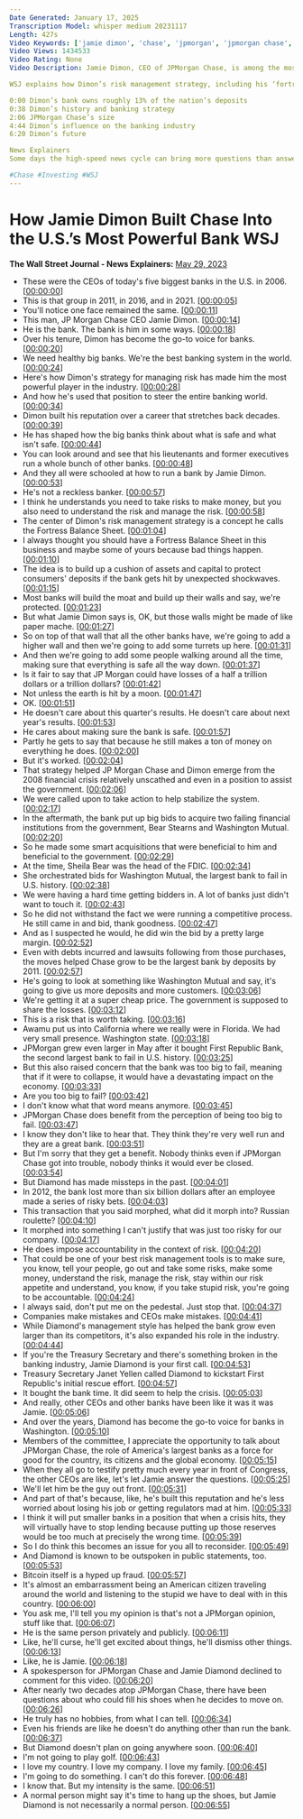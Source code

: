 ```yaml
---
Date Generated: January 17, 2025
Transcription Model: whisper medium 20231117
Length: 427s
Video Keywords: ['jamie dimon', 'chase', 'jpmorgan', 'jpmorgan chase', 'chase ceo', 'jpmorgan chase ceo', 'jp morgan', 'bank', 'bank ceo', 'citibank', 'bank of america', 'washington mutual', 'first republic bank', 'bear stearns', 'banking', 'banking industry', 'investing', 'fortress balance sheet', 'jamie dimon strategy', 'jamie dimon congress', 'risk management', 'investing strategy', 'chase bank', 'chase bank explained', 'assets', 'liabilities', 'balance sheet', 'finance', 'personal finance', 'economics', 'economics explained', '2008 financial crisis', 'bnsentrp']
Video Views: 1434533
Video Rating: None
Video Description: Jamie Dimon, CEO of JPMorgan Chase, is among the most powerful names in the banking industry. How did he come to acquire banks like First Republic Bank, Bear Stearns and Washington Mutual?

WSJ explains how Dimon’s risk management strategy, including his ‘fortress balance sheet,’ propelled him to the top of the largest U.S. bank, and how he has used that role to become the go-to voice for the banking world.

0:00 Dimon’s bank owns roughly 13% of the nation’s deposits
0:38 Dimon’s history and banking strategy
2:06 JPMorgan Chase’s size
4:44 Dimon’s influence on the banking industry
6:20 Dimon’s future

News Explainers
Some days the high-speed news cycle can bring more questions than answers. WSJ’s news explainers break down the day's biggest stories into bite-size pieces to help you make sense of the news.

#Chase #Investing #WSJ
---
```


# How Jamie Dimon Built Chase Into the U.S.’s Most Powerful Bank  WSJ
**The Wall Street Journal - News Explainers:** [May 29, 2023](https://www.youtube.com/watch?v=kK9_3sXFuYw)
*  These were the CEOs of today's five biggest banks in the U.S. in 2006. [[00:00:00](https://www.youtube.com/watch?v=kK9_3sXFuYw&t=0.0s)]
*  This is that group in 2011, in 2016, and in 2021. [[00:00:05](https://www.youtube.com/watch?v=kK9_3sXFuYw&t=5.8s)]
*  You'll notice one face remained the same. [[00:00:11](https://www.youtube.com/watch?v=kK9_3sXFuYw&t=11.4s)]
*  This man, JP Morgan Chase CEO Jamie Dimon. [[00:00:14](https://www.youtube.com/watch?v=kK9_3sXFuYw&t=14.120000000000001s)]
*  He is the bank. The bank is him in some ways. [[00:00:18](https://www.youtube.com/watch?v=kK9_3sXFuYw&t=18.0s)]
*  Over his tenure, Dimon has become the go-to voice for banks. [[00:00:20](https://www.youtube.com/watch?v=kK9_3sXFuYw&t=20.56s)]
*  We need healthy big banks. We're the best banking system in the world. [[00:00:24](https://www.youtube.com/watch?v=kK9_3sXFuYw&t=24.8s)]
*  Here's how Dimon's strategy for managing risk has made him the most powerful player in the industry. [[00:00:28](https://www.youtube.com/watch?v=kK9_3sXFuYw&t=28.12s)]
*  And how he's used that position to steer the entire banking world. [[00:00:34](https://www.youtube.com/watch?v=kK9_3sXFuYw&t=34.6s)]
*  Dimon built his reputation over a career that stretches back decades. [[00:00:39](https://www.youtube.com/watch?v=kK9_3sXFuYw&t=39.68s)]
*  He has shaped how the big banks think about what is safe and what isn't safe. [[00:00:44](https://www.youtube.com/watch?v=kK9_3sXFuYw&t=44.0s)]
*  You can look around and see that his lieutenants and former executives run a whole bunch of other banks. [[00:00:48](https://www.youtube.com/watch?v=kK9_3sXFuYw&t=48.56s)]
*  And they all were schooled at how to run a bank by Jamie Dimon. [[00:00:53](https://www.youtube.com/watch?v=kK9_3sXFuYw&t=53.92s)]
*  He's not a reckless banker. [[00:00:57](https://www.youtube.com/watch?v=kK9_3sXFuYw&t=57.32s)]
*  I think he understands you need to take risks to make money, but you also need to understand the risk and manage the risk. [[00:00:58](https://www.youtube.com/watch?v=kK9_3sXFuYw&t=58.92s)]
*  The center of Dimon's risk management strategy is a concept he calls the Fortress Balance Sheet. [[00:01:04](https://www.youtube.com/watch?v=kK9_3sXFuYw&t=64.52s)]
*  I always thought you should have a Fortress Balance Sheet in this business and maybe some of yours because bad things happen. [[00:01:10](https://www.youtube.com/watch?v=kK9_3sXFuYw&t=70.08s)]
*  The idea is to build up a cushion of assets and capital to protect consumers' deposits if the bank gets hit by unexpected shockwaves. [[00:01:15](https://www.youtube.com/watch?v=kK9_3sXFuYw&t=75.08s)]
*  Most banks will build the moat and build up their walls and say, we're protected. [[00:01:23](https://www.youtube.com/watch?v=kK9_3sXFuYw&t=83.2s)]
*  But what Jamie Dimon says is, OK, but those walls might be made of like paper mache. [[00:01:27](https://www.youtube.com/watch?v=kK9_3sXFuYw&t=87.28s)]
*  So on top of that wall that all the other banks have, we're going to add a higher wall and then we're going to add some turrets up here. [[00:01:31](https://www.youtube.com/watch?v=kK9_3sXFuYw&t=91.8s)]
*  And then we're going to add some people walking around all the time, making sure that everything is safe all the way down. [[00:01:37](https://www.youtube.com/watch?v=kK9_3sXFuYw&t=97.52000000000001s)]
*  Is it fair to say that JP Morgan could have losses of a half a trillion dollars or a trillion dollars? [[00:01:42](https://www.youtube.com/watch?v=kK9_3sXFuYw&t=102.2s)]
*  Not unless the earth is hit by a moon. [[00:01:47](https://www.youtube.com/watch?v=kK9_3sXFuYw&t=107.72s)]
*  OK. [[00:01:51](https://www.youtube.com/watch?v=kK9_3sXFuYw&t=111.48s)]
*  He doesn't care about this quarter's results. He doesn't care about next year's results. [[00:01:53](https://www.youtube.com/watch?v=kK9_3sXFuYw&t=113.48s)]
*  He cares about making sure the bank is safe. [[00:01:57](https://www.youtube.com/watch?v=kK9_3sXFuYw&t=117.36s)]
*  Partly he gets to say that because he still makes a ton of money on everything he does. [[00:02:00](https://www.youtube.com/watch?v=kK9_3sXFuYw&t=120.24s)]
*  But it's worked. [[00:02:04](https://www.youtube.com/watch?v=kK9_3sXFuYw&t=124.6s)]
*  That strategy helped JP Morgan Chase and Dimon emerge from the 2008 financial crisis relatively unscathed and even in a position to assist the government. [[00:02:06](https://www.youtube.com/watch?v=kK9_3sXFuYw&t=126.84s)]
*  We were called upon to take action to help stabilize the system. [[00:02:17](https://www.youtube.com/watch?v=kK9_3sXFuYw&t=137.36s)]
*  In the aftermath, the bank put up big bids to acquire two failing financial institutions from the government, Bear Stearns and Washington Mutual. [[00:02:20](https://www.youtube.com/watch?v=kK9_3sXFuYw&t=140.2s)]
*  So he made some smart acquisitions that were beneficial to him and beneficial to the government. [[00:02:29](https://www.youtube.com/watch?v=kK9_3sXFuYw&t=149.32s)]
*  At the time, Sheila Bear was the head of the FDIC. [[00:02:34](https://www.youtube.com/watch?v=kK9_3sXFuYw&t=154.6s)]
*  She orchestrated bids for Washington Mutual, the largest bank to fail in U.S. history. [[00:02:38](https://www.youtube.com/watch?v=kK9_3sXFuYw&t=158.32s)]
*  We were having a hard time getting bidders in. A lot of banks just didn't want to touch it. [[00:02:43](https://www.youtube.com/watch?v=kK9_3sXFuYw&t=163.35999999999999s)]
*  So he did not withstand the fact we were running a competitive process. He still came in and bid, thank goodness. [[00:02:47](https://www.youtube.com/watch?v=kK9_3sXFuYw&t=167.76s)]
*  And as I suspected he would, he did win the bid by a pretty large margin. [[00:02:52](https://www.youtube.com/watch?v=kK9_3sXFuYw&t=172.48s)]
*  Even with debts incurred and lawsuits following from those purchases, the moves helped Chase grow to be the largest bank by deposits by 2011. [[00:02:57](https://www.youtube.com/watch?v=kK9_3sXFuYw&t=177.64s)]
*  He's going to look at something like Washington Mutual and say, it's going to give us more deposits and more customers. [[00:03:06](https://www.youtube.com/watch?v=kK9_3sXFuYw&t=186.23999999999998s)]
*  We're getting it at a super cheap price. The government is supposed to share the losses. [[00:03:12](https://www.youtube.com/watch?v=kK9_3sXFuYw&t=192.56s)]
*  This is a risk that is worth taking. [[00:03:16](https://www.youtube.com/watch?v=kK9_3sXFuYw&t=196.32s)]
*  Awamu put us into California where we really were in Florida. We had very small presence. Washington state. [[00:03:18](https://www.youtube.com/watch?v=kK9_3sXFuYw&t=198.32s)]
*  JPMorgan grew even larger in May after it bought First Republic Bank, the second largest bank to fail in U.S. history. [[00:03:25](https://www.youtube.com/watch?v=kK9_3sXFuYw&t=205.08s)]
*  But this also raised concern that the bank was too big to fail, meaning that if it were to collapse, it would have a devastating impact on the economy. [[00:03:33](https://www.youtube.com/watch?v=kK9_3sXFuYw&t=213.0s)]
*  Are you too big to fail? [[00:03:42](https://www.youtube.com/watch?v=kK9_3sXFuYw&t=222.48s)]
*  I don't know what that word means anymore. [[00:03:45](https://www.youtube.com/watch?v=kK9_3sXFuYw&t=225.35999999999999s)]
*  JPMorgan Chase does benefit from the perception of being too big to fail. [[00:03:47](https://www.youtube.com/watch?v=kK9_3sXFuYw&t=227.12s)]
*  I know they don't like to hear that. They think they're very well run and they are a great bank. [[00:03:51](https://www.youtube.com/watch?v=kK9_3sXFuYw&t=231.04s)]
*  But I'm sorry that they get a benefit. Nobody thinks even if JPMorgan Chase got into trouble, nobody thinks it would ever be closed. [[00:03:54](https://www.youtube.com/watch?v=kK9_3sXFuYw&t=234.64s)]
*  But Diamond has made missteps in the past. [[00:04:01](https://www.youtube.com/watch?v=kK9_3sXFuYw&t=241.2s)]
*  In 2012, the bank lost more than six billion dollars after an employee made a series of risky bets. [[00:04:03](https://www.youtube.com/watch?v=kK9_3sXFuYw&t=243.76s)]
*  This transaction that you said morphed, what did it morph into? Russian roulette? [[00:04:10](https://www.youtube.com/watch?v=kK9_3sXFuYw&t=250.84s)]
*  It morphed into something I can't justify that was just too risky for our company. [[00:04:17](https://www.youtube.com/watch?v=kK9_3sXFuYw&t=257.16s)]
*  He does impose accountability in the context of risk. [[00:04:20](https://www.youtube.com/watch?v=kK9_3sXFuYw&t=260.88s)]
*  That could be one of your best risk management tools is to make sure, you know, tell your people, go out and take some risks, make some money, understand the risk, manage the risk, stay within our risk appetite and understand, you know, if you take stupid risk, you're going to be accountable. [[00:04:24](https://www.youtube.com/watch?v=kK9_3sXFuYw&t=264.12s)]
*  I always said, don't put me on the pedestal. Just stop that. [[00:04:37](https://www.youtube.com/watch?v=kK9_3sXFuYw&t=277.2s)]
*  Companies make mistakes and CEOs make mistakes. [[00:04:41](https://www.youtube.com/watch?v=kK9_3sXFuYw&t=281.24s)]
*  While Diamond's management style has helped the bank grow even larger than its competitors, it's also expanded his role in the industry. [[00:04:44](https://www.youtube.com/watch?v=kK9_3sXFuYw&t=284.68s)]
*  If you're the Treasury Secretary and there's something broken in the banking industry, Jamie Diamond is your first call. [[00:04:53](https://www.youtube.com/watch?v=kK9_3sXFuYw&t=293.08s)]
*  Treasury Secretary Janet Yellen called Diamond to kickstart First Republic's initial rescue effort. [[00:04:57](https://www.youtube.com/watch?v=kK9_3sXFuYw&t=297.88s)]
*  It bought the bank time. It did seem to help the crisis. [[00:05:03](https://www.youtube.com/watch?v=kK9_3sXFuYw&t=303.8s)]
*  And really, other CEOs and other banks have been like it was it was Jamie. [[00:05:06](https://www.youtube.com/watch?v=kK9_3sXFuYw&t=306.8s)]
*  And over the years, Diamond has become the go-to voice for banks in Washington. [[00:05:10](https://www.youtube.com/watch?v=kK9_3sXFuYw&t=310.88s)]
*  Members of the committee, I appreciate the opportunity to talk about JPMorgan Chase, the role of America's largest banks as a force for good for the country, its citizens and the global economy. [[00:05:15](https://www.youtube.com/watch?v=kK9_3sXFuYw&t=315.84s)]
*  When they all go to testify pretty much every year in front of Congress, the other CEOs are like, let's let Jamie answer the questions. [[00:05:25](https://www.youtube.com/watch?v=kK9_3sXFuYw&t=325.84s)]
*  We'll let him be the guy out front. [[00:05:31](https://www.youtube.com/watch?v=kK9_3sXFuYw&t=331.56s)]
*  And part of that's because, like, he's built this reputation and he's less worried about losing his job or getting regulators mad at him. [[00:05:33](https://www.youtube.com/watch?v=kK9_3sXFuYw&t=333.56s)]
*  I think it will put smaller banks in a position that when a crisis hits, they will virtually have to stop lending because putting up those reserves would be too much at precisely the wrong time. [[00:05:39](https://www.youtube.com/watch?v=kK9_3sXFuYw&t=339.96s)]
*  So I do think this becomes an issue for you all to reconsider. [[00:05:49](https://www.youtube.com/watch?v=kK9_3sXFuYw&t=349.4s)]
*  And Diamond is known to be outspoken in public statements, too. [[00:05:53](https://www.youtube.com/watch?v=kK9_3sXFuYw&t=353.16s)]
*  Bitcoin itself is a hyped up fraud. [[00:05:57](https://www.youtube.com/watch?v=kK9_3sXFuYw&t=357.84000000000003s)]
*  It's almost an embarrassment being an American citizen traveling around the world and listening to the stupid we have to deal with in this country. [[00:06:00](https://www.youtube.com/watch?v=kK9_3sXFuYw&t=360.64000000000004s)]
*  You ask me, I'll tell you my opinion is that's not a JPMorgan opinion, stuff like that. [[00:06:07](https://www.youtube.com/watch?v=kK9_3sXFuYw&t=367.0s)]
*  He is the same person privately and publicly. [[00:06:11](https://www.youtube.com/watch?v=kK9_3sXFuYw&t=371.04s)]
*  Like, he'll curse, he'll get excited about things, he'll dismiss other things. [[00:06:13](https://www.youtube.com/watch?v=kK9_3sXFuYw&t=373.72s)]
*  Like, he is Jamie. [[00:06:18](https://www.youtube.com/watch?v=kK9_3sXFuYw&t=378.32000000000005s)]
*  A spokesperson for JPMorgan Chase and Jamie Diamond declined to comment for this video. [[00:06:20](https://www.youtube.com/watch?v=kK9_3sXFuYw&t=380.64000000000004s)]
*  After nearly two decades atop JPMorgan Chase, there have been questions about who could fill his shoes when he decides to move on. [[00:06:26](https://www.youtube.com/watch?v=kK9_3sXFuYw&t=386.84000000000003s)]
*  He truly has no hobbies, from what I can tell. [[00:06:34](https://www.youtube.com/watch?v=kK9_3sXFuYw&t=394.48s)]
*  Even his friends are like he doesn't do anything other than run the bank. [[00:06:37](https://www.youtube.com/watch?v=kK9_3sXFuYw&t=397.52000000000004s)]
*  But Diamond doesn't plan on going anywhere soon. [[00:06:40](https://www.youtube.com/watch?v=kK9_3sXFuYw&t=400.52000000000004s)]
*  I'm not going to play golf. [[00:06:43](https://www.youtube.com/watch?v=kK9_3sXFuYw&t=403.56s)]
*  I love my country. I love my company. I love my family. [[00:06:45](https://www.youtube.com/watch?v=kK9_3sXFuYw&t=405.52s)]
*  I'm going to do something. I can't do this forever. [[00:06:48](https://www.youtube.com/watch?v=kK9_3sXFuYw&t=408.84000000000003s)]
*  I know that. But my intensity is the same. [[00:06:51](https://www.youtube.com/watch?v=kK9_3sXFuYw&t=411.52s)]
*  A normal person might say it's time to hang up the shoes, but Jamie Diamond is not necessarily a normal person. [[00:06:55](https://www.youtube.com/watch?v=kK9_3sXFuYw&t=415.36s)]
